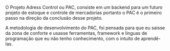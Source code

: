 O Projeto Adress Control ou PAC, consiste em um backend para um futuro projeto de estoque e controle de mercadorias portanto o PAC é o primeiro passo na direção da conclusão desse projeto.

A metodologia de desenvolvimento do PAC, foi pensada para que eu saisse da zona de conforte e usasse ferramentas, framework e linguas de programação que eu não tenho conhecimento, com o intuito de aprendê-las.
